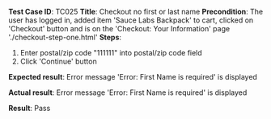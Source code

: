 **Test Case ID**: TC025
**Title**: Checkout no first or last name
**Precondition**: The user has logged in, added item 'Sauce Labs Backpack' to cart, clicked on 'Checkout' button and is on the 'Checkout: Your Information' page './checkout-step-one.html'
**Steps**:
1. Enter postal/zip code "111111" into postal/zip code field
2. Click 'Continue' button

**Expected result**: Error message 'Error: First Name is required' is displayed

**Actual result**: Error message 'Error: First Name is required' is displayed

**Result**: Pass